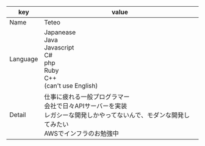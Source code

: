 
|key|value|
|-|-|
|Name|Teteo|
|Language|Japanease<br>Java<br>Javascript<br>C#<br>php<br>Ruby<br>C++<br>(can't use English)|
|Detail|仕事に疲れる一般プログラマー<br>会社で日々APIサーバーを実装<br>レガシーな開発しかやってないんで、モダンな開発してみたい<br>AWSでインフラのお勉強中|


<!--
![glider_gun](https://user-images.githubusercontent.com/37464890/136650590-6d9c30b0-26d7-4e33-a3e1-e2e4a3f83e49.gif)
![Teteo's github stats](https://github-readme-stats.vercel.app/api?username=Teteo)
-->

